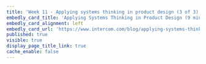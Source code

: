 ```yaml
---
title: 'Week 11 - Applying systems thinking in product design (3 of 3)'
embedly_card_title: 'Applying Systems Thinking in Product Design (9 minute read)'
embedly_card_alignment: left
embedly_card_url: 'https://www.intercom.com/blog/applying-systems-thinking-in-product-design/'
published: true
visible: true
display_page_title_link: true
cache_enable: false
---
```

